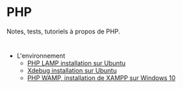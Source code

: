 # PHP
Notes, tests, tutoriels à propos de PHP.
#
- L'environnement
  - [PHP LAMP installation sur Ubuntu](https://github.com/creadev-ninja/PHP/blob/master/lamp-install-ubuntu/creadev-lamp-ubuntu.md)
  - [Xdebug installation sur Ubuntu](https://github.com/creadev-ninja/PHP/blob/master/xdebug-install-ubuntu/creadev-xdebug-ubuntu.md)
  - [PHP WAMP, installation de XAMPP sur Windows 10](https://github.com/creadev-ninja/PHP/blob/master/xampp-install-windows-10/creadev-xampp-windows-10.md)

